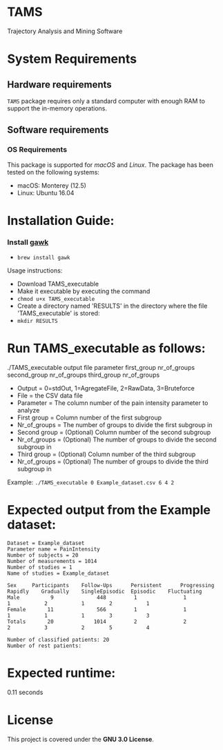 # TAMS
Trajectory Analysis and Mining Software

# System Requirements
## Hardware requirements
`TAMS` package requires only a standard computer with enough RAM to support the in-memory operations.

## Software requirements
### OS Requirements
This package is supported for *macOS* and *Linux*. The package has been tested on the following systems:
+ macOS: Monterey (12.5)
+ Linux: Ubuntu 16.04

# Installation Guide:
### Install [gawk](https://www.gnu.org/software/gawk/)

- `brew install gawk`

Usage instructions:

- Download TAMS_executable
- Make it executable by executing the command
- `chmod u+x TAMS_executable`
- Create a directory named 'RESULTS' in the directory where the file 'TAMS_executable' is stored:
- `mkdir RESULTS`


# Run TAMS_executable as follows:
./TAMS_executable output file parameter first_group nr_of_groups second_group nr_of_groups third_group nr_of_groups
        
- Output          = 0=stdOut, 1=AgregateFile, 2=RawData, 3=Bruteforce
- File            = the CSV data file
- Parameter       = The column number of the pain intensity parameter to analyze
- First group     = Column number of the first subgroup
- Nr_of_groups    = The number of groups to divide the first subgroup in
- Second group    = (Optional) Column number of the second subgroup
- Nr_of_groups    = (Optional) The number of groups to divide the second subgroup in
- Third group     = (Optional) Column number of the third subgroup
- Nr_of_groups    = (Optional) The number of groups to divide the third subgroup in

Example: 
`./TAMS_executable 0 Example_dataset.csv 6 4 2`

# Expected output from the Example dataset:
```
Dataset = Example_dataset
Parameter name = PainIntensity
Number of subjects = 20
Number of measurements = 1014
Number of studies = 1
Name of studies = Example_dataset
 
Sex     Participants   	Follow-Ups     	Persistent     	Progressing    	Rapidly    Gradually	SingleEpisodic 	Episodic    Fluctuating    
Male          9	             448	     1	             1	           1	       2	       1	    2	        1
Female       11	             566	     1	             1	           1	       1	       1	    3	        3
Totals       20	            1014	     2	             2	           2	       3	       2	    5	        4

Number of classified patients: 20
Number of rest patients: 
```

# Expected runtime:
0.11 seconds

# License

This project is covered under the **GNU 3.0 License**.
